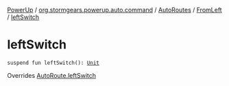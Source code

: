 [PowerUp](../../../index.md) / [org.stormgears.powerup.auto.command](../../index.md) / [AutoRoutes](../index.md) / [FromLeft](index.md) / [leftSwitch](./left-switch.md)

# leftSwitch

`suspend fun leftSwitch(): `[`Unit`](https://kotlinlang.org/api/latest/jvm/stdlib/kotlin/-unit/index.html)

Overrides [AutoRoute.leftSwitch](../../-auto-route/left-switch.md)

